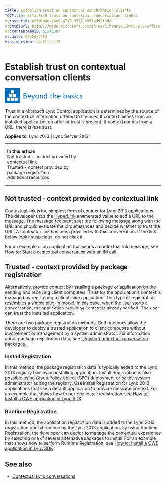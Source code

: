 ```yaml
---
title: Establish trust on contextual conversation clients
TOCTitle: Establish trust on contextual conversation clients
ms:assetid: a96b244e-d4e0-4710-9527-a85fad9213da
ms:mtpsurl: https://msdn.microsoft.com/en-us/library/JJ945572(v=office.15)
ms:contentKeyID: 51541387
ms.date: 07/24/2014
mtps_version: v=office.15
---
```


# Establish trust on contextual conversation clients

![Beyond the basics topic](images/JJ937254.mod_icon_beyondbasics_long(Office.15).png "Beyond the basics topic")

Trust in a Microsoft Lync Control application is determined by the source of the contextual information offered to the user. If context comes from an installed application, an offer of trust is present. If context comes from a URL, there is less trust.



**Applies to**: Lync 2013 | Lync Server 2013

<table>
<colgroup>
<col style="width: 50%" />
<col style="width: 50%" />
</colgroup>
<tbody>
<tr class="odd">
<td><p><strong>In this article</strong><br />
Not trusted - context provided by contextual link<br />
Trusted - context provided by package registration<br />
Additional resources</p></td>
<td><p></p></td>
</tr>
</tbody>
</table>

## Not trusted - context provided by contextual link

Contextual link is the simplest form of context for Lync 2013 applications. The developer uses the [HyperLink](https://msdn.microsoft.com/en-us/library/gg267182\(v=office.15\)) enumerated value to add a URL to the message. The message recipient sees the following message along with the URL and should evaluate the circumstances and decide whether to trust the URL: A contextual link has been provided with this conversation. If the link below looks suspicious, do not click it.

For an example of an application that sends a contextual link message, see [How to: Start a contextual conversation with an IM call](how-to-start-a-contextual-conversation-with-an-im-call.md).

## Trusted - context provided by package registration

Alternatively, provide context by installing a package or application on the sending and receiving client computers. Trust for the application’s context is managed by registering a client-side application. This type of registration resembles a simple plug-in model. In this case, when the user starts a conversation, the application providing context is already verified. The user can trust the installed application.

There are two package registration methods. Both methods allow the developer to deploy a trusted application to client computers without involvement or management by a system administrator. For information about package registration data, see [Register contextual conversation packages](register-contextual-conversation-packages.md).

### Install Registration

In this method, the package registration data is typically added to the Lync 2013 registry hive by an installing application. Install Registration is also possible using Group Policy object (GPO) deployment or by the system administrator editing the registry. Use Install Registration for Lync 2013 applications that use a default application to provide message context. For an example that shows how to perform install registration, see [How to: Install a CWE application in Lync SDK](how-to-install-a-cwe-application-in-lync-sdk.md).

### Runtime Registration

In this method, the application registration data is added to the Lync 2013 registration pool at runtime by the Lync 2013 application. By using Runtime Registration, the developer can decide to manage the contextual experience by selecting one of several alternative packages to install. For an example that shows how to perform Runtime Registration, see [How to: Install a CWE application in Lync SDK](how-to-install-a-cwe-application-in-lync-sdk.md).

## See also

  - [Contextual Lync conversations](contextual-lync-conversations.md)

